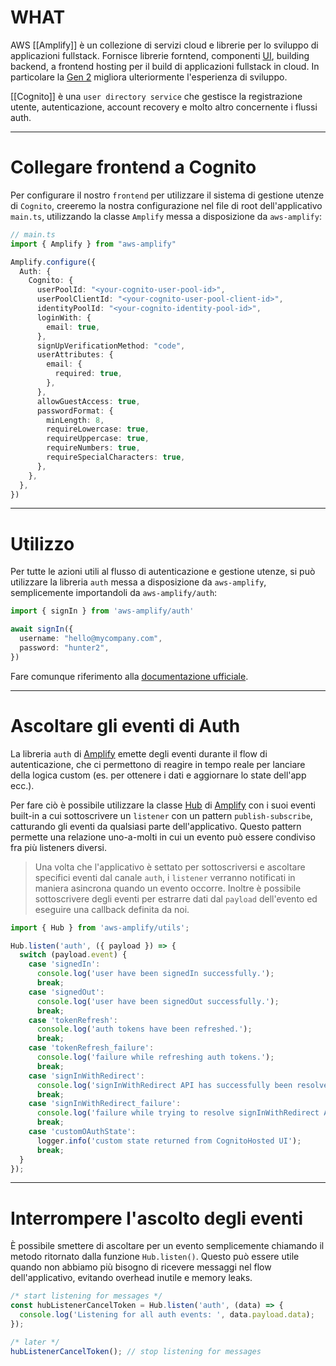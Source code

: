 # WHAT

AWS [[Amplify]] è un collezione di servizi cloud e librerie per lo sviluppo di applicazioni fullstack.
Fornisce librerie forntend, componenti [UI](UI), building backend, a frontend hosting per il build di applicazioni fullstack in cloud. In particolare la [Gen 2](https://docs.amplify.aws/react/how-amplify-works/concepts/) migliora ulteriormente l'esperienza di sviluppo.

[[Cognito]] è una `user directory service` che gestisce la registrazione utente, autenticazione, account recovery e molto altro concernente i flussi auth.

---

# Collegare frontend a Cognito

Per configurare il nostro `frontend` per utilizzare il sistema di gestione utenze di `Cognito`, creeremo la nostra configurazione nel file di root dell'applicativo `main.ts`, utilizzando la classe `Amplify` messa a disposizione da `aws-amplify`:

```ts
// main.ts
import { Amplify } from "aws-amplify"

Amplify.configure({
  Auth: {
    Cognito: {
      userPoolId: "<your-cognito-user-pool-id>",
      userPoolClientId: "<your-cognito-user-pool-client-id>",
      identityPoolId: "<your-cognito-identity-pool-id>",
      loginWith: {
        email: true,
      },
      signUpVerificationMethod: "code",
      userAttributes: {
        email: {
          required: true,
        },
      },
      allowGuestAccess: true,
      passwordFormat: {
        minLength: 8,
        requireLowercase: true,
        requireUppercase: true,
        requireNumbers: true,
        requireSpecialCharacters: true,
      },
    },
  },
})
```

---

# Utilizzo

Per tutte le azioni utili al flusso di autenticazione e gestione utenze, si può utilizzare la libreria `auth` messa a disposizione da `aws-amplify`, semplicemente importandoli da `aws-amplify/auth`:

```ts
import { signIn } from 'aws-amplify/auth'

await signIn({
  username: "hello@mycompany.com",
  password: "hunter2",
})
```

Fare comunque riferimento alla [documentazione ufficiale](https://docs.amplify.aws/react/build-a-backend/auth/connect-your-frontend/).

---

# Ascoltare gli eventi di Auth

La libreria `auth` di [Amplify](Amplify) emette degli eventi durante il flow di autenticazione, che ci permettono di reagire in tempo reale per lanciare della logica custom (es. per ottenere i dati e aggiornare lo state dell'app ecc.).

Per fare ciò è possibile utilizzare la classe [Hub](https://docs.amplify.aws/gen1/react/build-a-backend/utilities/hub/) di [Amplify](Amplify) con i suoi eventi built-in a cui sottoscrivere un `listener` con un pattern `publish-subscribe`, catturando gli eventi da qualsiasi parte dell'applicativo. Questo pattern permette una relazione uno-a-molti in cui un evento può essere condiviso fra più listeners diversi.

>Una volta che l'applicativo è settato per sottoscriversi e ascoltare specifici eventi dal canale `auth`, i `listener` verranno notificati in maniera asincrona quando un evento occorre.
>Inoltre è possibile sottoscrivere degli eventi per estrarre dati dal `payload` dell'evento ed eseguire una callback definita da noi.

```ts
import { Hub } from 'aws-amplify/utils';

Hub.listen('auth', ({ payload }) => {
  switch (payload.event) {
    case 'signedIn':
      console.log('user have been signedIn successfully.');
      break;
    case 'signedOut':
      console.log('user have been signedOut successfully.');
      break;
    case 'tokenRefresh':
      console.log('auth tokens have been refreshed.');
      break;
    case 'tokenRefresh_failure':
      console.log('failure while refreshing auth tokens.');
      break;
    case 'signInWithRedirect':
      console.log('signInWithRedirect API has successfully been resolved.');
      break;
    case 'signInWithRedirect_failure':
      console.log('failure while trying to resolve signInWithRedirect API.');
      break;
    case 'customOAuthState':
      logger.info('custom state returned from CognitoHosted UI');
      break;
  }
});
```

---

# Interrompere l'ascolto degli eventi

È possibile smettere di ascoltare per un evento semplicemente chiamando il metodo ritornato dalla funzione `Hub.listen()`. Questo può essere utile quando non abbiamo più bisogno di ricevere messaggi nel flow dell'applicativo, evitando overhead inutile e memory leaks.

```ts
/* start listening for messages */
const hubListenerCancelToken = Hub.listen('auth', (data) => {
  console.log('Listening for all auth events: ', data.payload.data);
});

/* later */
hubListenerCancelToken(); // stop listening for messages
```